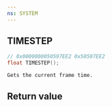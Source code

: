 ```yaml
---
ns: SYSTEM
---
```

## TIMESTEP

```c
// 0x0000000050597EE2 0x50597EE2
float TIMESTEP();
```

```
Gets the current frame time.  
```

## Return value
